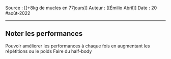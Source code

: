 Source : [[+8kg de mucles en 77jours]]
Auteur : [[Émilio Abril]]
Date : 20 #août-2022
***

## Noter les performances
Pouvoir améliorer les performances à chaque fois en augmentant les répétitions ou le poids
Faire du half-body